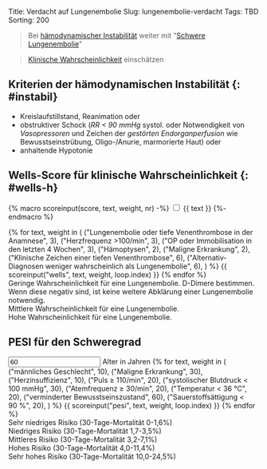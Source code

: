 Title: Verdacht auf Lungenembolie
Slug: lungenembolie-verdacht
Tags: TBD
Sorting: 200

> Bei [hämodynamischer Instabilität](#instabil) weiter mit "[Schwere Lungenembolie](schwere-lungenembolie)"

> [Klinische Wahrscheinlichkeit](#wells-h) einschätzen

## Kriterien der hämodynamischen Instabilität {: #instabil}

- Kreislaufstillstand, Reanimation oder
- obstruktiver Schock (*RR < 90&nbsp;mmHg* systol. oder Notwendigkeit von *Vasopressoren* und Zeichen der *gestörten Endorganperfusion* wie Bewusstseinstrübung, Oligo-/Anurie, marmorierte Haut) oder
- anhaltende Hypotonie

## Wells-Score für klinische Wahrscheinlichkeit {: #wells-h}

{% macro scoreinput(score, text, weight, nr) -%}
    <label for="{{ score }}{{ nr }}" class="block ">
        <input type="checkbox" id="{{ score }}{{ nr }}" class="scoreinput"
            data-weight="{{ weight }}" data-score="{{ score }}">
        {{ text }}
    </label>
{%- endmacro %}
<!-- Doppelte Zahlenwerte, um Floats zu vermeiden -->
<div id="wells">
{% for text, weight in (
    ("Lungenembolie oder tiefe Venenthrombose in der Anamnese", 3),
    ("Herzfrequenz >100/min", 3),
    ("OP oder Immobilisation in den letzten 4 Wochen", 3),
    ("Hämoptysen", 2),
    ("Maligne Erkrankung", 2),
    ("Klinische Zeichen einer tiefen Venenthrombose", 6),
    ("Alternativ-Diagnosen weniger wahrscheinlich als Lungenembolie", 6),
) %}
    {{ scoreinput("wells", text, weight, loop.index) }}
{% endfor %}
</div>
<div id="wells-output" data-result="0">
    <div class="low">
    Geringe Wahrscheinlichkeit für eine Lungenembolie.
    D-Dimere bestimmen.
    Wenn diese negativ sind, ist keine weitere Abklärung einer Lungenembolie notwendig.
    </div>
    <div class="intermediate hidden">
    Mittlere Wahrscheinlichkeit für eine Lungenembolie.
    </div>
    <div class="high hidden">
    Hohe Wahrscheinlichkeit für eine Lungenembolie.
    </div>
</div>

## PESI für den Schweregrad<span id="pesi-h"></span>

<div id="pesi">
    <label for="pesi0" class="block">
        <input type="number" id="pesi0" data-score="pesi"
            class="scoreinput w-14" value="60">
        Alter in Jahren
    </label>
{% for text, weight in (
    ("männliches Geschlecht", 10),
    ("Maligne Erkrankung", 30),
    ("Herzinsuffizienz", 10),
    ("Puls ≥ 110/min", 20),
    ("systolischer Blutdruck < 100&nbsp;mmHg", 30),
    ("Atemfrequenz ≥ 30/min", 20),
    ("Temperatur < 36 °C", 20),
    ("verminderter Bewusstseinszustand", 60),
    ("Sauerstoffsättigung < 90 %", 20),
) %}
    {{ scoreinput("pesi", text, weight, loop.index) }}
{% endfor %}
</div>
<div id="pesi-output" data-result="0">
    <div class="class1">
    Sehr niedriges Risiko (30-Tage-Mortalität 0-1,6%)
    </div>
    <div class="class2 hidden">
    Niedriges Risiko (30-Tage-Mortalität 1,7-3,5%)
    </div>
    <div class="class3 hidden">
    Mittleres Risiko (30-Tage-Mortalität 3,2-7,1%)
    </div>
    <div class="class4 hidden">
    Hohes Risiko (30-Tage-Mortalität 4,0-11,4%)
    </div>
    <div class="class5 hidden">
    Sehr hohes Risiko (30-Tage-Mortalität 10,0-24,5%)
    </div>
</div>

<script src="/theme/js/lae.js"></script>
